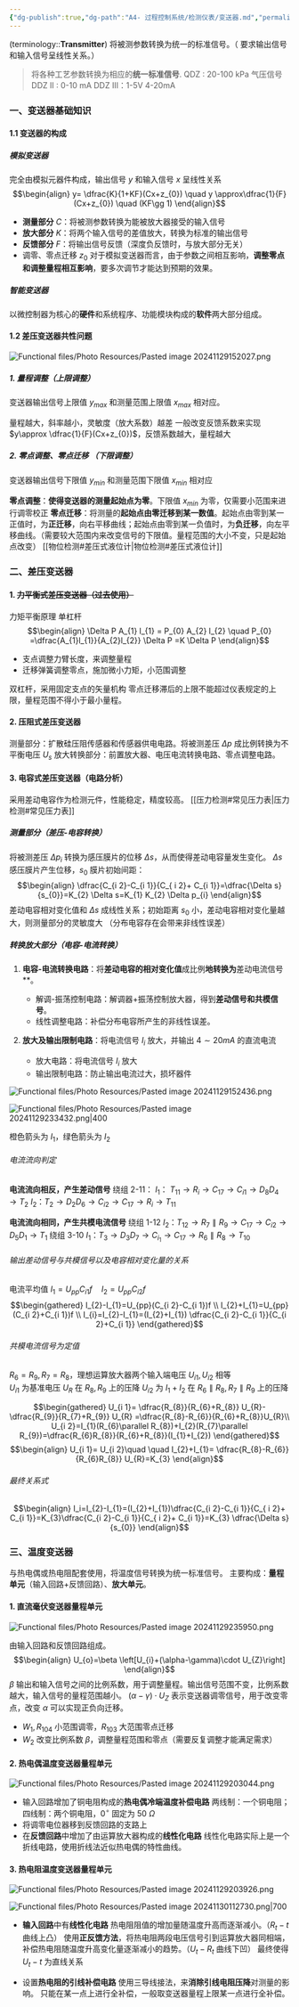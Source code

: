 ```yaml
---
{"dg-publish":true,"dg-path":"A4- 过程控制系统/检测仪表/变送器.md","permalink":"/A4- 过程控制系统/检测仪表/变送器/","dgPassFrontmatter":true,"noteIcon":"","created":"2024-10-31T17:59:13.787+08:00","updated":"2025-08-03T10:59:28.520+08:00"}
---
```



(terminology::**Transmitter**)
将被测参数转换为统一的标准信号。（ 要求输出信号和输入信号呈线性关系。）
>将各种工艺参数转换为相应的**统一标准信号**.
>QDZ : 20-100 kPa 气压信号 
>DDZ II :  0-10 mA 
>DDZ III：1-5V  4-20mA

### 一、变送器基础知识
#### 1.1 变送器的构成
##### 模拟变送器
完全由模拟元器件构成，输出信号 $y$ 和输入信号 $x$ 呈线性关系
$$\begin{align}
y= \dfrac{K}{1+KF}(Cx+z_{0}) \quad y  \approx\dfrac{1}{F} (Cx+z_{0}) \quad (KF\gg 1)
\end{align}$$
- **测量部分** $C$：将被测参数转换为能被放大器接受的输入信号
- **放大部分** $K$：将两个输入信号的差值放大，转换为标准的输出信号
- **反馈部分** $F$：将输出信号反馈（深度负反馈时，与放大部分无关）
- 调零、零点迁移 $z_{0}$
	对于模拟变送器而言，由于参数之间相互影响，**调整零点和调整量程相互影响**，要多次调节才能达到预期的效果。


##### 智能变送器
以微控制器为核心的**硬件**和系统程序、功能模块构成的**软件**两大部分组成。

#### 1.2 差压变送器共性问题 

![Functional files/Photo Resources/Pasted image 20241129152027.png](/img/user/Functional%20files/Photo%20Resources/Pasted%20image%2020241129152027.png)

##### 1. 量程调整（上限调整）
变送器输出信号上限值 $y_{max}$ 和测量范围上限值 $x_{max}$ 相对应。

量程越大，斜率越小，灵敏度（放大系数）越差
一般改变反馈系数来实现 $y\approx \dfrac{1}{F}(Cx+z_{0})$，反馈系数越大，量程越大
##### 2. 零点调整、零点迁移 （下限调整）
变送器输出信号下限值 $y_{min}$ 和测量范围下限值 $x_{min}$ 相对应

**零点调整**：**使得变送器的测量起始点为零**。下限值 $x_{min}$ 为零，仅需要小范围来进行调零校正
**零点迁移**：将测量的**起始点由零迁移到某一数值**。起始点由零到某一正值时，为**正迁移**，向右平移曲线；起始点由零到某一负值时，为**负迁移**，向左平移曲线。（需要较大范围内来改变信号的下限值。量程范围的大小不变，只是起始点改变）  [[物位检测#差压式液位计\|物位检测#差压式液位计]]

### 二、差压变送器
#### 1. ~~力平衡式差压变送器（过去使用）~~
力矩平衡原理
单杠杆
$$\begin{align}
\Delta P A_{1} l_{1} = P_{0} A_{2} l_{2}  \quad P_{0} =\dfrac{A_{1}l_{1}}{A_{2}l_{2}} \Delta P =K \Delta P
\end{align}$$
- 支点调整力臂长度，来调整量程
- 迁移弹簧调整零点，施加微小力矩，小范围调整

双杠杆，采用固定支点的矢量机构
零点迁移滞后的上限不能超过仪表规定的上限，量程范围不得小于最小量程。
#### 2. 压阻式差压变送器
测量部分：扩散硅压阻传感器和传感器供电电路。将被测差压 $\Delta p$ 成比例转换为不平衡电压 $U_{s}$
放大转换部分：前置放大器、电压电流转换电路、零点调整电路。
#### 3. 电容式差压变送器（电路分析）
采用差动电容作为检测元件，性能稳定，精度较高。
[[压力检测#常见压力表\|压力检测#常见压力表]]

##### 测量部分（差压-电容转换）
将被测差压 $\Delta p_{i}$ 转换为感压膜片的位移 $\Delta s$，从而使得差动电容量发生变化。
$\Delta s$ 感压膜片产生位移，$s_{0}$ 膜片初始间距：
$$\begin{align}
\dfrac{C_{i 2}-C_{i 1}}{C_{ i 2}+ C_{i 1}}=\dfrac{\Delta s}{s_{0}}=K_{2} \Delta s=K_{1} K_{2} \Delta p_{i}
\end{align}$$
差动电容相对变化值和 $\Delta s$ 成线性关系；初始距离 $s_{0}$ 小，差动电容相对变化量越大，则测量部分的灵敏度大
（分布电容存在会带来非线性误差）
##### 转换放大部分（电容-电流转换）
1. **电容-电流转换电路**：将**差动电容的相对变化值**成比例**地转换为**差动电流信号**。
	- 解调-振荡控制电路：解调器+振荡控制放大器，得到**差动信号和共模信号**。
	- 线性调整电路：补偿分布电容所产生的非线性误差。


2. **放大及输出限制电路**：将电流信号 $I_{i}$ 放大，并输出 $4\sim 20mA$ 的直流电流
	- 放大电路：将电流信号 $I_{i}$ 放大
	- 输出限制电路：防止输出电流过大，损坏器件


![Functional files/Photo Resources/Pasted image 20241129152436.png](/img/user/Functional%20files/Photo%20Resources/Pasted%20image%2020241129152436.png)

![Functional files/Photo Resources/Pasted image 20241129233432.png|400](/img/user/Functional%20files/Photo%20Resources/Pasted%20image%2020241129233432.png)

橙色箭头为 $I_{1}$，绿色箭头为 $I_{2}$

###### 电流流向判定
**电流流向相反，产生差动信号**
绕组 2-11：
$I_{1}$： $T_{11}\to R_{i}\to C_{17}\to C_{i{1}}\to D_{8}D_{4}\to T_{2}$
$I_{2}$：$T_{2} \to D_{2} D_{6} \to C_{i{2}} \to C_{17} \to R_{i} \to T_{11}$

**电流流向相同，产生共模电流信号**
绕组 1-12
$I_{2}$：$T_{12}\to R_{7} \parallel R_{9} \to C_{17}\to C_{i{2}}\to D_{5} D_{1}\to T_{1}$
绕组 3-10
$I_{1}$：$T_{3}\to D_{3} D_{7} \to C_{i_{1}}\to C_{17}\to R_{6} \parallel R_{8}\to T_{10}$

###### 输出差动信号与共模信号以及电容相对变化量的关系
电流平均值 $I_{1}=U_{pp}C_{i 1}f\quad I_{2}=U_{pp}C_{i 2}f$
$$\begin{gathered}
I_{2}-I_{1}=U_{pp}(C_{i 2}-C_{i 1})f \\
I_{2}+I_{1}=U_{pp}(C_{i 2}+C_{i 1})f \\
I_{i}=I_{2}-I_{1}=(I_{2}+I_{1})   \dfrac{C_{i 2}-C_{i 1}}{C_{i 2}+C_{i 1}}
\end{gathered}$$
###### 共模电流信号为定值
$R_{6}=R_{9},R_{7}=R_{8}$，理想运算放大器两个输入端电压 $U_{i1},U_{i2}$ 相等  
$U_{i1}$ 为基准电压 $U_{R}$ 在 $R_{8},R_{9}$ 上的压降
$U_{i 2}$ 为 $I_{1}+I_{2}$ 在 $R_{6}\parallel R_{8},R_{7}\parallel R_{9}$ 上的压降

$$\begin{gathered}
U_{i 1}= \dfrac{R_{8}}{R_{6}+R_{8}} U_{R}- \dfrac{R_{9}}{R_{7}+R_{9}} U_{R} =\dfrac{R_{8}-R_{6}}{R_{6}+R_{8}}U_{R}\\
U_{i 2}=I_{1}(R_{6}\parallel R_{8})+I_{2}(R_{7}\parallel R_{9})=\dfrac{R_{6}R_{8}}{R_{6}+R_{8}}(I_{1}+I_{2})
\end{gathered}$$
$$\begin{align}
U_{i 1}= U_{i 2}\quad \quad I_{2}+I_{1}= \dfrac{R_{8}-R_{6}}{R_{6}R_{8}} U_{R}=K_{3}
\end{align}$$

###### 最终关系式
$$\begin{align}
I_i=I_{2}-I_{1}=(I_{2}+I_{1})\dfrac{C_{i 2}-C_{i 1}}{C_{ i 2}+ C_{i 1}}=K_{3}\dfrac{C_{i 2}-C_{i 1}}{C_{ i 2}+ C_{i 1}}=K_{3} \dfrac{\Delta s}{s_{0}}
\end{align}$$


### 三、温度变送器
与热电偶或热电阻配套使用，将温度信号转换为统一标准信号。
主要构成：**量程单元**（输入回路+反馈回路）、**放大单元**。

#### 1. 直流毫伏变送器量程单元

![Functional files/Photo Resources/Pasted image 20241129235950.png](/img/user/Functional%20files/Photo%20Resources/Pasted%20image%2020241129235950.png)

由输入回路和反馈回路组成。
$$\begin{align}
U_{o}=\beta \left[U_{i}+(\alpha-\gamma)\cdot U_{Z}\right]
\end{align}$$
$\beta$   输出和输入信号之间的比例系数，用于调整量程。输出信号范围不变，比例系数越大，输入信号的量程范围越小。
$(\alpha-\gamma)\cdot U_{Z}$ 表示变送器调零信号，用于改变零点，改变 $\alpha$ 可以实现正负向迁移。
 - $W_{1},R_{104}$ 小范围调零，$R_{103}$ 大范围零点迁移
 - $W_{2}$ 改变比例系数 $\beta$，调整量程范围和零点（需要反复调整才能满足需求）

#### 2. 热电偶温度变送器量程单元

![Functional files/Photo Resources/Pasted image 20241129203044.png](/img/user/Functional%20files/Photo%20Resources/Pasted%20image%2020241129203044.png)

- 输入回路增加了铜电阻构成的**热电偶冷端温度补偿电路**
	两线制：一个铜电阻；四线制：两个铜电阻，$0^{\circ}$ 固定为 50 $\Omega$
- 将调零电位器移到反馈回路的支路上
- 在**反馈回路**中增加了由运算放大器构成的**线性化电路**
	线性化电路实际上是一个折线电路，使用折线法近似热电偶的特性曲线。

#### 3. 热电阻温度变送器量程单元

![Functional files/Photo Resources/Pasted image 20241129203926.png](/img/user/Functional%20files/Photo%20Resources/Pasted%20image%2020241129203926.png)


![Functional files/Photo Resources/Pasted image 20241130112730.png|700](/img/user/Functional%20files/Photo%20Resources/Pasted%20image%2020241130112730.png)

- **输入回路**中有**线性化电路**
	热电阻阻值的增加量随温度升高而逐渐减小。（$R_{t}-t$ 曲线上凸）
	使用**正反馈方法**，将热电阻两段电压信号引到运算放大器同相端，补偿热电阻随温度升高变化量逐渐减小的趋势。（$U_{t}-R_{t}$ 曲线下凹）  最终使得 $U_{t}-t$ 为直线关系

- 设置**热电阻的引线补偿电路**
	使用三导线接法，来**消除引线电阻压降**对测量的影响。
	只能在某一点上进行全补偿，一般取变送器量程上限某一点进行全补偿。


